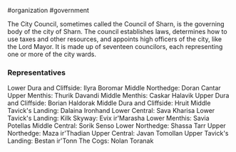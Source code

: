 #organization #government

The City Council, sometimes called the Council of Sharn, is the governing body of the city of Sharn. The council establishes laws, determines how to use taxes and other resources, and appoints high officers of the city, like the Lord Mayor. It is made up of seventeen councilors, each representing one or more of the city wards.

### Representatives

Lower Dura and Cliffside: Ilyra Boromar
Middle Northedge: Doran Cantar
Upper Menthis: Thurik Davandi
Middle Menthis: Caskar Halavik
Upper Dura and Cliffside: Borian Haldorak
Middle Dura and Cliffside: Hruit
Middle Tavick's Landing: Dalaina Ironhand
Lower Central: Sava Kharisa
Lower Tavick's Landing: Kilk
Skyway: Evix ir'Marasha
Lower Menthis: Savia Potellas
Middle Central: Sorik Senso
Lower Northedge: Shassa Tarr
Upper Northedge: Maza ir'Thadian
Upper Central: Javan Tomollan
Upper Tavick's Landing: Bestan ir'Tonn
The Cogs: Nolan Toranak
